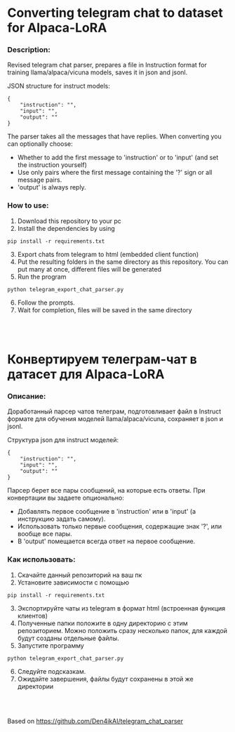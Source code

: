# Converting telegram chat to dataset for Alpaca-LoRA

### Description:
Revised telegram chat parser, prepares a file in Instruction format for training llama/alpaca/vicuna models,
saves it in json and jsonl.

JSON structure for instruct models:
```
{	
	"instruction": "", 
	"input": "", 
	"output": ""
}
```

The parser takes all the messages that have replies. When converting you can optionally choose:

- Whether to add the first message to 'instruction' or to 'input' (and set the instruction yourself)
- Use only pairs where the first message containing the '?' sign or all message pairs.
- 'output' is always reply.


### How to use:
1. Download this repository to your pc
2. Install the dependencies by using
```
pip install -r requirements.txt
```
3. Export chats from telegram to html (embedded client function)
4. Put the resulting folders in the same directory as this repository. You can put many at once, different files will be generated
5. Run the program
```
python telegram_export_chat_parser.py
```
6. Follow the prompts.
7. Wait for completion, files will be saved in the same directory

<br /><br />
# Конвертируем телеграм-чат в датасет для Alpaca-LoRA

### Описание:
Доработанный парсер чатов телеграм, подготовливает файл в Instruct формате для обучения моделей llama/alpaca/vicuna,
сохраняет в json и jsonl.

Структура json для instruct моделей:
```
{	
	"instruction": "", 
	"input": "", 
	"output": ""
}
```

Парсер берет все пары сообщений, на которые есть ответы. При конвертации вы задаете опционально:

- Добавлять первое сообщение в 'instruction' или в 'input' (а инструкцию задать самому).
- Использовать только первые сообщения, содержащие знак '?', или вообще все пары.
- В 'output' помещается всегда ответ на первое сообщение.


### Как использовать:
1. Скачайте данный репозиторий на ваш пк
2. Установите зависимости с помощью
```
pip install -r requirements.txt
```
3. Экспортируйте чаты из telegram в формат html (встроенная функция клиентов)
4. Полученные папки положите в одну директорию с этим репозиторием. Можно положить сразу несколько папок, для каждой будут созданы отдельные файлы.
5. Запустите программу
```
python telegram_export_chat_parser.py
```
6. Следуйте подсказкам.
7. Ожидайте завершения, файлы будут сохранены в этой же директории

<br /><br />

Based on https://github.com/Den4ikAI/telegram_chat_parser
